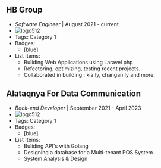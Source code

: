 ## HB Group
- *Software Engineer* | August 2021 - current
- ![logo512](https://external-content.duckduckgo.com/iu/?u=https%3A%2F%2Fmedia-exp1.licdn.com%2Fdms%2Fimage%2FC560BAQH2Q1f-ODeBqA%2Fcompany-logo_200_200%2F0%2F1519884794596%3Fe%3D2159024400%26v%3Dbeta%26t%3Daomg_3o6-hX0vM2DXPXnisJDsPnOyMwklIyBr2Q956E&f=1&nofb=1&ipt=73738bc0093eb5e7b81bc44cfb13d32e2cfc6bbcd8c248c2c30e3729d09aa28e&ipo=images)
- Tags: Category 1
- Badges:
  -  [blue]
- List Items:
  - Buliding Web Applications using Laravel php
  - Refectoring, optimizing, testing recent projects.
  - Collaborated in building : kia.ly, changan.ly and more.

## Alataqnya For Data Communication
- *Back-end Developer* | September 2021 - April 2023
- ![logo512](https://media.licdn.com/dms/image/D4E0BAQF50AzcRSdWUQ/company-logo_200_200/0/1684150687795?e=1695859200&v=beta&t=tl4k9PBZCLLS49vgvME-yv3B_vWSIhZu9nwAkQMEm_Q)
- Tags: Category 1
- Badges:
  -  [blue]
- List Items:
  - Buliding API's with Golang 
  - Designing a database for a Multi-tenant POS System
  - System Analysis & Design
